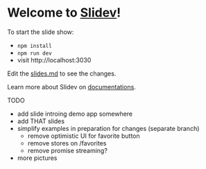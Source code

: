 # Welcome to [Slidev](https://github.com/slidevjs/slidev)!

To start the slide show:

- `npm install`
- `npm run dev`
- visit http://localhost:3030

Edit the [slides.md](./slides.md) to see the changes.

Learn more about Slidev on [documentations](https://sli.dev/).

TODO

- add slide introing demo app somewhere
- add THAT slides
- simplify examples in preparation for changes (separate branch)
    - remove optimistic UI for favorite button
    - remove stores on /favorites
    - remove promise streaming?
- more pictures